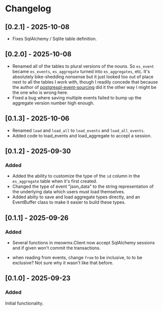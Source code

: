 # Changelog

## [0.2.1] - 2025-10-08

- Fixes SqlAlchemy / Sqlite table definition.

## [0.2.0] - 2025-10-08

- Renamed all of the tables to plural versions of the nouns. So `es_event` became `es_events`, `es_aggregate` turned into `es_aggregates`, etc. It's absolutely bike-shedding nonsense but it just looked too out of place next to all the tables I work with, though I readily concede that because the author of [postgresql-event-sourcing](https://github.com/eugene-khyst/postgresql-event-sourcing) did it the other way I might be the one who is wrong here.
- Fixed a bug where saving multiple events failed to bump up the aggregate version number high enough.


## [0.1.3] - 2025-10-06

- Renamed `load` and `load_all` to `load_events` and `load_all_events`.
- Added code to load_events and load_aggregate to accept a session.

## [0.1.2] - 2025-09-30

### Added

- Added the ability to customize the type of the `id` column in the `es_aggregate` table when it's first created.
- Changed the type of event "json_data" to the string representation of the underlying data which users must load themselves.
- Added abiity to save and load aggregate types directly, and an EventBuffer class to make it easier to build these types.

## [0.1.1] - 2025-09-26

### Added

- Several functions in meowmx.Client now accept SqlAlchemy sessions and if given won't commit the transactions.

- when reading from events, change `from` to be inclusive, to to be exclusive? Not sure why it wasn't like that before.

## [0.1.0] - 2025-09-23

### Added

Initial functionality.

